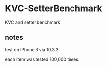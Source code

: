 # KVC-SetterBenchmark
KVC and setter benchmark

## notes
test on iPhone 6 via 10.3.3.

each item was tested 100,000 times.

